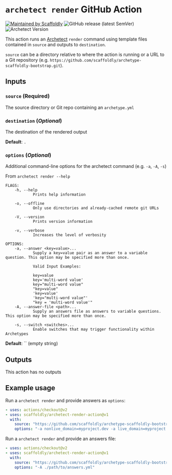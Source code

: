 # `archetect render` GitHub Action

[![Maintained by Scaffoldly](https://img.shields.io/badge/maintained%20by-scaffoldly-blueviolet)](https://github.com/scaffoldly)
![GitHub release (latest SemVer)](https://img.shields.io/github/v/release/scaffoldly/archetect-render-action)
![Archetect Version](https://img.shields.io/badge/archetect-%3E%3D0.6.1-blue.svg)

This action runs an [Archetect](https://github.com/archetect/archetect) `render`
command using template files contained in `source` and outputs to `destination`.

`source` can be a directory relative to where the action is running or a URL to
a Git repository (e.g. `https://github.com/scaffoldly/archetype-scaffoldly-bootstrap.git`).

## Inputs

### `source` (**Required**)

The source directory or Git repo containing an `archetype.yml`

### `destination` (_Optional_)

The destination of the rendered output

**Default**: `.`

### `options` (_Optional_)

Additional command-line options for the archetect command (e.g. `-a`, `-A`, `-s`)

From `archetect render --help`

```
FLAGS:
    -h, --help
            Prints help information

    -o, --offline
            Only use directories and already-cached remote git URLs

    -V, --version
            Prints version information

    -v, --verbose
            Increases the level of verbosity

OPTIONS:
    -a, --answer <key=value>...
            Supply a key=value pair as an answer to a variable question. This option may be specified more than once.

            Valid Input Examples:

            key=value
            key='multi-word value'
            key="multi-word value"
            "key=value"
            'key=value'
            'key="multi-word value"'
            "key = 'multi-word value'"
    -A, --answer-file <path>...
            Supply an answers file as answers to variable questions. This option may be specified more than once.

    -s, --switch <switches>...
            Enable switches that may trigger functionality within Archetypes
```

**Default**: `` (empty string)

## Outputs

This action has no outputs

## Example usage

Run a `archetect render` and provide answers as `options`:

```yaml
- uses: actions/checkout@v2
- uses: scaffoldly/archetect-render-action@v1
  with:
    source: "https://github.com/scaffoldly/archetype-scaffoldly-bootstrap.git"
    options: "-a nonlive_domain=myproject.dev -a live_domain=myproject.com"
```

Run a `archetect render` and provide an answers file:

```yaml
- uses: actions/checkout@v2
- uses: scaffoldly/archetect-render-action@v1
  with:
    source: "https://github.com/scaffoldly/archetype-scaffoldly-bootstrap.git"
    options: "-A ./path/to/answers.yml"
```
